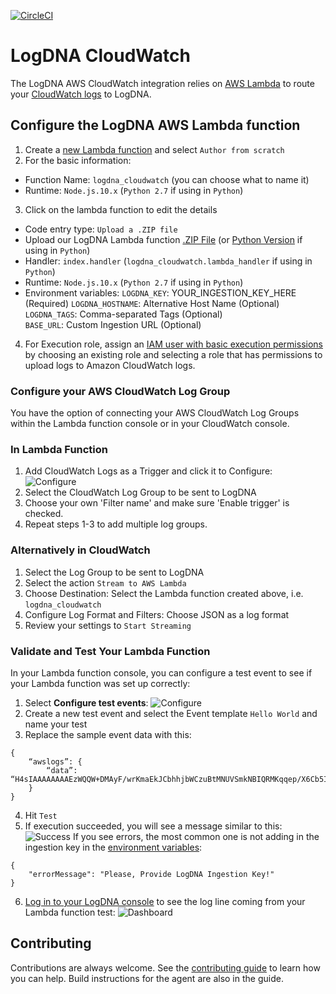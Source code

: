 [![CircleCI](https://circleci.com/gh/logdna/aws-cloudwatch.svg?style=svg)](https://circleci.com/gh/logdna/aws-cloudwatch)

# LogDNA CloudWatch

The LogDNA AWS CloudWatch integration relies on [AWS Lambda](https://aws.amazon.com/documentation/lambda/) to route your [CloudWatch logs](http://docs.aws.amazon.com/AmazonCloudWatch/latest/logs/WhatIsCloudWatchLogs.html) to LogDNA.

## Configure the LogDNA AWS Lambda function

1. Create a [new Lambda function](https://console.aws.amazon.com/lambda) and select `Author from scratch`
2. For the basic information:
 * Function Name: `logdna_cloudwatch` (you can choose what to name it)
 * Runtime: `Node.js.10.x` (`Python 2.7` if using in `Python`)
3. Click on the lambda function to edit the details
 * Code entry type: `Upload a .ZIP file `
 * Upload our LogDNA Lambda function [.ZIP File](https://s3.amazonaws.com/repo.logdna.com/integrations/lambdas/logdna_cloudwatchlogs.zip) (or [Python Version](https://s3.amazonaws.com/repo.logdna.com/integrations/cloudwatch/lambda.zip) if using in `Python`)
 * Handler: `index.handler` (`logdna_cloudwatch.lambda_handler` if using in `Python`)
 * Runtime: `Node.js.10.x` (`Python 2.7` if using in `Python`)
 * Environment variables: 
    `LOGDNA_KEY`: YOUR_INGESTION_KEY_HERE   (Required) 
    `LOGDNA_HOSTNAME`: Alternative Host Name (Optional)  
    `LOGDNA_TAGS`: Comma-separated Tags (Optional)  
    `BASE_URL`: Custom Ingestion URL (Optional)
4. For Execution role, assign an [IAM user with basic execution permissions](https://docs.aws.amazon.com/IAM/latest/UserGuide/getting-started_create-admin-group.html) by choosing an existing role and selecting a role that has permissions to upload logs to Amazon CloudWatch logs.

### Configure your AWS CloudWatch Log Group
You have the option of connecting your AWS CloudWatch Log Groups within the Lambda function console or in your CloudWatch console.

### In Lambda Function
1. Add CloudWatch Logs as a Trigger and click it to Configure:
![Configure](https://i.imgur.com/hCCgZ2m.png)
2. Select the CloudWatch Log Group to be sent to LogDNA
3. Choose your own 'Filter name' and make sure 'Enable trigger' is checked.
4. Repeat steps 1-3 to add multiple log groups.

### Alternatively in CloudWatch
1. Select the Log Group to be sent to LogDNA
2. Select the action `Stream to AWS Lambda`
3. Choose Destination: Select the Lambda function created above, i.e.  `logdna_cloudwatch`
4. Configure Log Format and Filters: Choose JSON as a log format
5. Review your settings to `Start Streaming`

### Validate and Test Your Lambda Function
In your Lambda function console, you can configure a test event to see if your Lambda function was set up correctly:

1. Select **Configure test events**:
![Configure](https://i.imgur.com/SwlMZej.png)
2. Create a new test event and select the Event template `Hello World` and name your test
3. Replace the sample event data with this:
```
{
    “awslogs”: {
        “data”: “H4sIAAAAAAAAEzWQQW+DMAyF/wrKmaEkJCbhhjbWCzuBtMNUVSmkNBIQRMKqqep/X6Cb5Ivfs58++45G7ZzqdfMza5Sjt6IpTh9lXReHEsXI3ia9BJnQlHHIhMSEBnmw/WGx6xwcp8Z50M9uN2q/aDUGx2vn/5oYufXs2sXM3tjp3QxeLw7lX6hS47lTz6lTO9i1uynfXkOMe5lsp9Fxzyy/9eS3hTsyXYhOGVCaEsBSgsyEYBkGzrDMAIMQlAq+gQIQSjFhBFgqJOUMAog34WAfoFFOOM8kA0Y5SSH+f0SIb67GRaHq/baosn1UmUlHF7tErxvk5wa56b2Z+iRJ0OP4+AWj9ITzSgEAAA==”
    }
}
```
4. Hit `Test`
5. If execution succeeded, you will see a message similar to this:
![Success](https://i.imgur.com/xMCPSm3.png)
If you see errors, the most common one is not adding in the ingestion key in the [environment variables](https://docs.logdna.com/docs/cloudwatch#section-configure-the-logdna-aws-lambda-function):
```
{
	"errorMessage": "Please, Provide LogDNA Ingestion Key!"
}
```

6. [Log in to your LogDNA console](https://logdna.com/sign-in/) to see the log line coming from your Lambda function test:
![Dashboard](https://i.imgur.com/P504rGi.png)

## Contributing

Contributions are always welcome. See the [contributing guide](/CONTRIBUTING.md) to learn how you can help. Build instructions for the agent are also in the guide.
